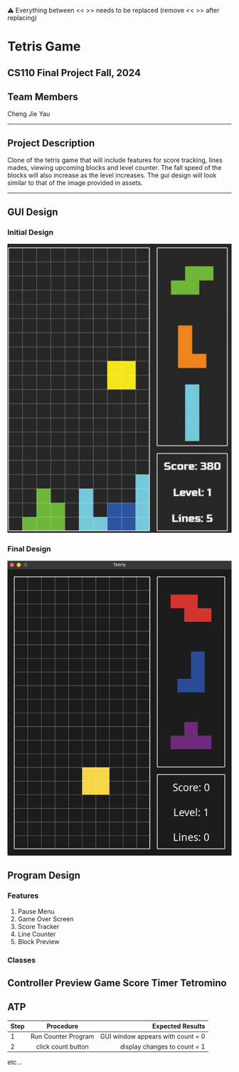 
:warning: Everything between << >> needs to be replaced (remove << >> after replacing)

# Tetris Game
## CS110 Final Project  Fall, 2024

## Team Members

Cheng Jie Yau

***

## Project Description

Clone of the tetris game that will include features for score tracking, lines mades, viewing upcoming blocks and level counter. The fall speed of the blocks will also increase as the level increases. The gui design will look similar to that of the image provided in assets.

***    

## GUI Design

### Initial Design

![initial gui](assets/gui.jpg)

### Final Design

![final gui](assets/finalgui.jpg)

## Program Design

### Features

1. Pause Menu
2. Game Over Screen
3. Score Tracker
4. Line Counter
5. Block Preview

### Classes
Controller
Preview
Game
Score
Timer
Tetromino
-

## ATP

| Step                 |Procedure             |Expected Results                   |
|----------------------|:--------------------:|----------------------------------:|
|  1                   | Run Counter Program  |GUI window appears with count = 0  |
|  2                   | click count button   | display changes to count = 1      |
etc...

